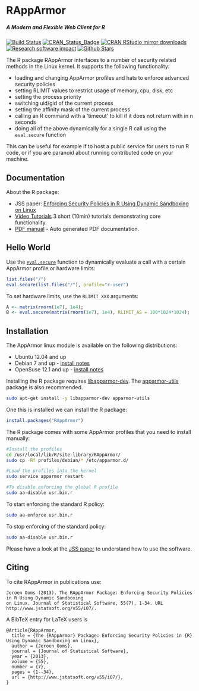 # RAppArmor

##### *A Modern and Flexible Web Client for R*

[![Build Status](https://travis-ci.org/jeroen/RAppArmor.svg?branch=master)](https://travis-ci.org/jeroen/RAppArmor)
[![CRAN_Status_Badge](http://www.r-pkg.org/badges/version/RAppArmor)](http://cran.r-project.org/package=RAppArmor)
[![CRAN RStudio mirror downloads](http://cranlogs.r-pkg.org/badges/RAppArmor)](http://cran.r-project.org/web/packages/RAppArmor/index.html)
[![Research software impact](http://depsy.org/api/package/cran/RAppArmor/badge.svg)](http://depsy.org/package/r/RAppArmor)
[![Github Stars](https://img.shields.io/github/stars/jeroen/RAppArmor.svg?style=social&label=Github)](https://github.com/jeroen/RAppArmor)

The R package RAppArmor interfaces to a number of security related methods in the Linux kernel. It supports the following functionality:

 * loading and changing AppArmor profiles and hats to enforce advanced security policies
 * setting RLIMIT values to restrict usage of memory, cpu, disk, etc
 * setting the process priority
 * switching uid/gid of the current process
 * setting the affinity mask of the current process
 * calling an R command with a 'timeout' to kill if it does not return with in n seconds
 * doing all of the above dynamically for a single R call using the `eval.secure` function  
 
This can be useful for example if to host a public service for users to run R code, or if you are paranoid about running contributed code on your machine. 

## Documentation

About the R package:

 * JSS paper: [Enforcing Security Policies in R Using Dynamic Sandboxing on Linux](http://www.jstatsoft.org/v55/i07/)
 * [Video Tutorials](http://www.youtube.com/playlist?list=PL3ZKTMqqbMktzcWjXuQCWOYc-fMROs3cf&feature=view_all) 3 short (10min) tutorials demonstrating core functionality.
 * [PDF manual](http://cran.r-project.org/web/packages/RAppArmor/RAppArmor.pdf) - Auto generated PDF documentation.

## Hello World

Use the [`eval.secure`](http://www.inside-r.org/packages/cran/RAppArmor/docs/eval.secure) function to dynamically evaluate a call with a certain AppArmor profile or hardware limits:

```r
list.files("/")
eval.secure(list.files("/"), profile="r-user")
```

To set hardware limits, use the `RLIMIT_XXX` arguments:

```r
A <- matrix(rnorm(1e7), 1e4);
B <- eval.secure(matrix(rnorm(1e7), 1e4), RLIMIT_AS = 100*1024*1024);
```

## Installation

The AppArmor linux module is available on the following distributions:

* Ubuntu 12.04 and up
* Debian 7 and up - [install notes](https://github.com/jeroen/RAppArmor/blob/master/Debian.txt)
* OpenSuse 12.1 and up - [install notes](https://github.com/jeroen/RAppArmor/blob/master/OpenSuse.txt)

Installing the R package requires [libapparmor-dev](http://packages.ubuntu.com/xenial/libapparmor-dev). The [apparmor-utils](http://packages.ubuntu.com/xenial/apparmor-utils) package is also recommended.

```sh
sudo apt-get install -y libapparmor-dev apparmor-utils
```

One this is installed we can install the R package:

```r
install.packages("RAppArmor")
```

The R package comes with some AppArmor profiles that you need to install manually:

```sh
#Install the profiles
cd /usr/local/lib/R/site-library/RAppArmor/
sudo cp -Rf profiles/debian/* /etc/apparmor.d/

#Load the profiles into the kernel
sudo service apparmor restart

#To disable enforcing the global R profile
sudo aa-disable usr.bin.r
```

To start enforcing the standard R policy:

```sh
sudo aa-enforce usr.bin.r
```
    
To stop enforcing of the standard policy:

```sh
sudo aa-disable usr.bin.r
```

Please have a look at the [JSS paper](http://www.jstatsoft.org/v55/i07/) to understand how to use the software. 

## Citing

To cite RAppArmor in publications use:
  
    Jeroen Ooms (2013). The RAppArmor Package: Enforcing Security Policies in R Using Dynamic Sandboxing
    on Linux. Journal of Statistical Software, 55(7), 1-34. URL http://www.jstatsoft.org/v55/i07/.
  
A BibTeX entry for LaTeX users is
  
    @Article{RAppArmor,
      title = {The {RAppArmor} Package: Enforcing Security Policies in {R} Using Dynamic Sandboxing on Linux},
      author = {Jeroen Ooms},
      journal = {Journal of Statistical Software},
      year = {2013},
      volume = {55},
      number = {7},
      pages = {1--34},
      url = {http://www.jstatsoft.org/v55/i07/},
    }


